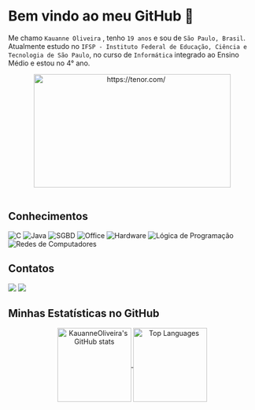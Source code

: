 # Bem vindo ao meu GitHub 🦋

Me chamo `Kauanne Oliveira` , tenho `19 anos` e sou de `São Paulo, Brasil`. Atualmente estudo no `IFSP - Instituto Federal de Educação, Ciência e Tecnologia de São Paulo`, no curso de `Informática` integrado ao Ensino Médio e estou no 4° ano.

<div align="center">
    <a href="https://tenor.com/"><img src="https://user-images.githubusercontent.com/101676527/219717149-5affb60c-41a3-4c14-9b0c-694b512144f2.gif" width="400" height="230" border="0" alt="https://tenor.com/" ></a> <br><br>  
</div>

## Conhecimentos 
 
 ![C]( https://img.shields.io/badge/C-00599C?style=for-the-badge&logo=&logoColor=white) 
 ![Java]( https://img.shields.io/badge/Java-ED8B00?style=for-the-badge&logo=java&logoColor=white) 
 ![SGBD]( https://img.shields.io/badge/MySQL-005C84?style=for-the-badge&logo=mysql&logoColor=white) 
 ![Office](https://img.shields.io/badge/Microsoft_Office-D83B01?style=for-the-badge&logo=microsoft-office&logoColor=white) 
 ![Hardware](https://img.shields.io/badge/Hardware-323330?style=for-the-badge&logo=PCGamingWiki&logoColor=white) 
 ![Lógica de Programação](https://img.shields.io/badge/L%C3%B3gica%20de%20Programa%C3%A7%C3%A3o-792EE5?style=for-the-badge&logo=GNOME%20Terminal&logoColor=white) 
 ![Redes de Computadores](https://img.shields.io/badge/Redes%20de%20computadores-F01F7A?style=for-the-badge&logo=Relay&logoColor=white)

## Contatos
<div>
    <a href = "mailto:paulakauanne2411@gmail.com"><img src="https://img.shields.io/badge/Gmail-D14836?style=for-the-badge&logo=gmail&logoColor=white"></a>
    <a href="https://www.linkedin.com/in/kauanne-oliveira-13a788259" target="_blank"><img src="https://img.shields.io/badge/LinkedIn-0077B5?style=for-the-badge&logo=linkedin&logoColor=white" target="_blank"></a> <br>
</div>

## Minhas Estatísticas no GitHub

<div align="center">
 <a href="https://github.com/KauanneOliveira"> 
     <img align="center" height="150em" src="https://github-readme-stats-peguimasid.vercel.app/api?username=KauanneOliveira&show_icons=true&hide=&count_private=true&title_color=9370DB&text_color=ffffff&icon_color=9370DB&bg_color=171717&hide_border=true&show_icons=true" alt="KauanneOliveira's GitHub stats" />
     <img align="center" height="150em" src="https://github-readme-stats-peguimasid.vercel.app/api/top-langs/?username=KauanneOliveira&layout=compact&title_color=9370DB&text_color=ffffff&icon_color=9370DB&bg_color=171717&hide_border=true&locale=en&custom_title=Top%20%Languages" alt="Top Languages"/>
 </a>
</div>
